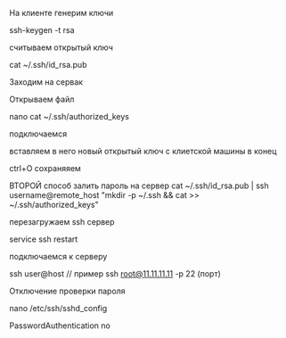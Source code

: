 На клиенте генерим ключи 

ssh-keygen -t rsa      

считываем открытый ключ 

cat ~/.ssh/id_rsa.pub

Заходим на сервак

Открываем файл

nano cat ~/.ssh/authorized_keys

подключаемся 

вставляем в него новый открытый ключ с клиетской машины в конец 

ctrl+O сохраняяем

ВТОРОЙ способ залить пароль на сервер
cat ~/.ssh/id_rsa.pub | ssh username@remote_host "mkdir -p ~/.ssh && cat >> ~/.ssh/authorized_keys"


перезагружаем ssh сервер 

service ssh restart 

подключаемся к серверу 

ssh user@host // пример ssh root@11.11.11.11 -p 22 (порт)


Отключение проверки пароля

nano /etc/ssh/sshd_config

PasswordAuthentication no

